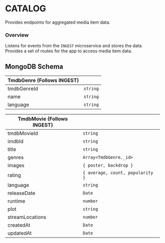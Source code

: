 # CATALOG

Provides endpoints for aggregated media item data.

### Overview

Listens for events from the `INGEST` microservice and stores the data. Provides
a set of routes for the app to access media item data.

## MongoDB Schema

| TmdbGenre (Follows INGEST) |          |
| -------------------------- | -------- |
| tmdbGenreId                | `string` |
| name                       | `string` |
| language                   | `string` |

| TmdbMovie (Follows INGEST) |                                  |
| -------------------------- | -------------------------------- |
| tmdbMovieId                | `string`                         |
| imdbId                     | `string`                         |
| title                      | `string`                         |
| genres                     | `Array<TmdbGenre._id>`           |
| images                     | `{ poster, backdrop }`           |
| rating                     | `{ average, count, popularity }` |
| language                   | `string`                         |
| releaseDate                | `Date`                           |
| runtime                    | `number`                         |
| plot                       | `string`                         |
| streamLocations            | `number`                         |
| createdAt                  | `Date`                           |
| updatedAt                  | `Date`                           |
